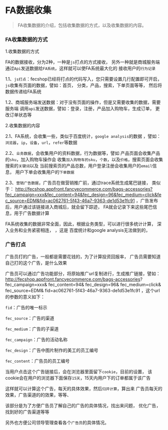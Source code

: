 FA数据收集
=================


> FA收集数据的介绍，包括收集数据的方式，以及收集数据的内容。


### FA收集数据的方式

1.收集数据的方式

FA的数据接收，分为2种，一种是`js`打点的方式接收，
另外一种就是商城服务端通过`Api`发送数据给`FA系统`，这样就可以使FA系统最大化的
接收用户的`行为记录`

1.1、`js打点`：fecshop已经将打点的代码写入，您只需要设置几行配置即可开启，
`js`收集有页面的数据，譬如：首页， 分类，产品，搜索，下单页面等等，
然后将数据传递给FA系统

1.2、商城服务端发送数据：对于没有页面的操作，但是又需要收集的数据，需要服务端
调用`api`发送数据，譬如：登录，注册，产品加入购物车，生成订单，
更改订单状态等

2.收集数据的内容

2.1、FA系统，会收集一些，类似于百度统计，`google analysis`的数据
，譬如：`浏览器`，`ip`，`设备`，`url`，`refer`等数据

2.2、`业务数据`，会收集用户的资料数据，行为数据等，譬如
产品页面会收集产品的`sku`，加入购物车操作会
收集`加入购物车的sku`，`个数`，以及`价格`，搜索页面会收集搜索的`关键词`以及
当前搜索页的产品总数，用户登录注册会收集用户的`email`信息，
用户下单会收集用户的`下单数据`

2.3、`营销广告数据`，广告员在做营销推广前，通过trace系统生成尾巴链接，
类似于：
http://fecshop.appfront.fancyecommerce.com/bags-accessories?fec_campaign=xxx&fec_content=94&fec_design=96&fec_medium=click&fec_source=EDM&fid=ac062761-5f43-46a7-9363-de1d53e1fc91
，广告发布后，用户通过该链接进入商城后，就会留下踪迹，
FA就会记录下来这些尾巴信息，用于广告数据计算

FA系统收集的数据非常全面，因此，根据业务类型，可以进行很多统计计算，
深入业务和业务紧密相连，
，这是 百度统计和google analysis无法做到的，


### 广告打点

广告员打的广告，一般都是需要花钱的，为了计算投资回报率，
广告员需要知道自己打的这个广告，是什么效果

广告员可以通过广告功能部分，将原始推广url复制进行，生成推广链接，譬如：
http://fecshop.appfront.fancyecommerce.com/bags-accessories?
fec_campaign=xxx&
fec_content=94&
fec_design=96&
fec_medium=click&
fec_source=EDM&
fid=ac062761-5f43-46a7-9363-de1d53e1fc91
，这个url的参数的意义如下：

`fid`：广告的唯一标示

`fec_source`：广告的渠道

`fec_medium`：广告的子渠道

`fec_campaign`：广告的活动名称

`fec_design`：广告中图片制作的美工的员工编号

`fec_content`：广告员的员工编号

当用户点击这个广告链接后，会在浏览器里面留下`cookie`，目前的设置，
该cookie会在用户的浏览器下面保存`15天`，15天内用户下的订单都属于该广告

这样就可以计算这个广告，每天的具体效果，然后`归并计算`，算出来
广告员每天的效果，广告渠道的的效果，等等、

该部分是为了方便广告员了解自己的广告的具体情况，找出来问题，
优化广告，找到好的广告渠道等等

另外也方便公司领导管理查看各个`广告员`的具体情况。







